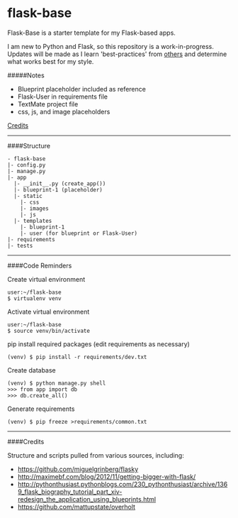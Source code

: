 flask-base
==========

Flask-Base is a starter template for my Flask-based apps.

I am new to Python and Flask, so this repository is a work-in-progress. 
Updates will be made as I learn 'best-practices' from [others](#credits) and determine what works best for my style.


#####Notes
* Blueprint placeholder included as reference
* Flask-User in requirements file
* TextMate project file
* css, js, and image placeholders

[Credits](#credits)


***

####Structure

    - flask-base
    |- config.py
    |- manage.py
    |- app
      |- __init__.py (create_app())
      |- blueprint-1 (placeholder)
      |- static
        |- css
        |- images
        |- js
      |- templates
        |- blueprint-1
        |- user (for blueprint or Flask-User)
    |- requirements
    |- tests

***

####Code Reminders

Create virtual environment

    user:~/flask-base 
    $ virtualenv venv

Activate virtual environment

    user:~/flask-base 
    $ source venv/bin/activate

pip install required packages (edit requirements as necessary)

    (venv) $ pip install -r requirements/dev.txt

Create database

    (venv) $ python manage.py shell
    >>> from app import db
    >>> db.create_all()

Generate requirements

    (venv) $ pip freeze >requirements/common.txt


***

####Credits

Structure and scripts pulled from various sources, including: 

* https://github.com/miguelgrinberg/flasky
* http://maximebf.com/blog/2012/11/getting-bigger-with-flask/
* http://pythonthusiast.pythonblogs.com/230_pythonthusiast/archive/1369_flask_biography_tutorial_part_xiv-redesign_the_application_using_blueprints.html
* https://github.com/mattupstate/overholt

